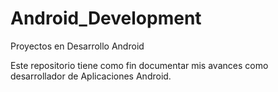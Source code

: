 # Android_Development
Proyectos en Desarrollo Android

Este repositorio tiene como fin documentar mis avances como desarrollador de Aplicaciones Android. 